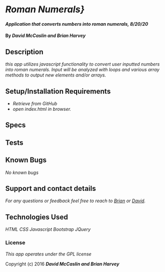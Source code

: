 # _Roman Numerals}_

#### _Application that converts numbers into roman numerals, 8/20/20_

#### By _**David McCaslin and Brian Harvey**_

## Description

_this app utilizes javascript functionality to convert user inputted numbers into roman numerals. Input will be analyzed with loops and various array methods to output new elements and/or arrays._

## Setup/Installation Requirements

* _Retrieve from GitHub_
* _open index.html in browser._

## Specs

## Tests

## Known Bugs

_No known bugs_

## Support and contact details

_For any questions or feedback feel free to reach to [Brian](mailto:brian.harv3y@gmail.com) or [David](mailto:davidmccaslin94@gmail.com)._

## Technologies Used

_HTML_
_CSS_
_Javascript_
_Bootstrap_
_JQuery_

### License

*This app operates under the GPL license*

Copyright (c) 2016 **_David McCaslin and Brian Harvey_**